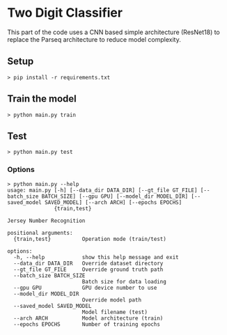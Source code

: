 # Two Digit Classifier

This part of the code uses a CNN based simple architecture (ResNet18) to replace the Parseq architecture to reduce model complexity.

## Setup
```
> pip install -r requirements.txt
```

## Train the model

```
> python main.py train
```

## Test
```
> python main.py test
```

### Options
```
> python main.py --help
usage: main.py [-h] [--data_dir DATA_DIR] [--gt_file GT_FILE] [--batch_size BATCH_SIZE] [--gpu GPU] [--model_dir MODEL_DIR] [--saved_model SAVED_MODEL] [--arch ARCH] [--epochs EPOCHS]
               {train,test}

Jersey Number Recognition

positional arguments:
  {train,test}          Operation mode (train/test)

options:
  -h, --help            show this help message and exit
  --data_dir DATA_DIR   Override dataset directory
  --gt_file GT_FILE     Override ground truth path
  --batch_size BATCH_SIZE
                        Batch size for data loading
  --gpu GPU             GPU device number to use
  --model_dir MODEL_DIR
                        Override model path
  --saved_model SAVED_MODEL
                        Model filename (test)
  --arch ARCH           Model architecture (train)
  --epochs EPOCHS       Number of training epochs
```
